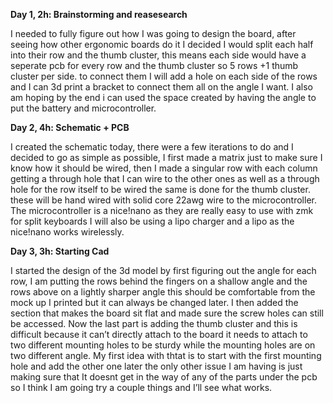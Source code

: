 **Day 1, 2h: Brainstorming and reasesearch**

I needed to fully figure out how I was going to design the board, after seeing how other ergonomic boards do it I decided I would split each half into their row and the thumb cluster, this means each side would have a seperate pcb for every row and the thumb cluster so 5 rows +1 thumb cluster per side. to connect them I will add a hole on each side of the rows and I can 3d print a bracket to connect them all on the angle I want. I also am hoping by the end i can used the space created by having the angle to put the battery and microcontroller.

**Day 2, 4h: Schematic + PCB**

I created the schematic today, there were a few iterations to do and I decided to go as simple as possible, I first made a matrix just to make sure I know how it should be wired, then I made a singular row with each column getting a through hole that I can wire to the other ones as well as a through hole for the row itself to be wired the same is done for the thumb cluster. these will be hand wired with solid core 22awg wire to the microcontroller. The microcontroller is a nice!nano as they are really easy to use with zmk for split keyboards I will also be using a lipo charger and a lipo as the nice!nano works wirelessly.

**Day 3, 3h: Starting Cad**

I started the design of the 3d model by first figuring out the angle for each row, I am putting the rows behind the fingers on a shallow angle and the rows above on a lightly sharper angle this should be comfortable from the mock up I printed but it can always be changed later. I then added the section that makes the board sit flat and made sure the screw holes can still be accessed. Now the last part is adding the thumb cluster and this is difficult because it can’t directly attach to the board it needs to attach to two different mounting holes to be sturdy while the mounting holes are on two different angle. My first idea with thtat is to start with the first mounting hole and add the other one later the only other issue I am having is just making sure that It doesnt get in the way of any of the parts under the pcb so I think I am going try a couple things and I’ll see what works.
